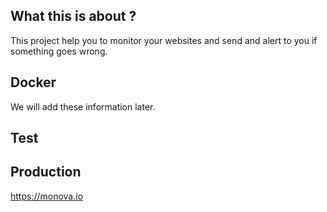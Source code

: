## What this is about ?

This project help you to monitor your websites and send and alert to you if something goes wrong.

## Docker 

We will add these information later.

## Test


## Production

https://monova.io
